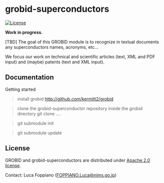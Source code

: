 # grobid-superconductors

[![License](http://img.shields.io/:license-apache-blue.svg)](http://www.apache.org/licenses/LICENSE-2.0.html)

__Work in progress.__

[TBD] 
The goal of this GROBID module is to recognize in textual documents any superconductors names, acronyms, etc... 

We focus our work on technical and scientific articles (text, XML and PDF input) and (maybe) patents (text and XML input). 

## Documentation

Getting started

> install grobid http://github.com/kermitt2/grobid 

> clone the grobid-superconductor repository inside the grobid directory 
> git clone ....

> git submodule init

> git submodule update 

## License

GROBID and grobid-superconductors are distributed under [Apache 2.0 license](http://www.apache.org/licenses/LICENSE-2.0). 

Contact: Luca Foppiano (<FOPPIANO.Luca@nims.go.jp>)